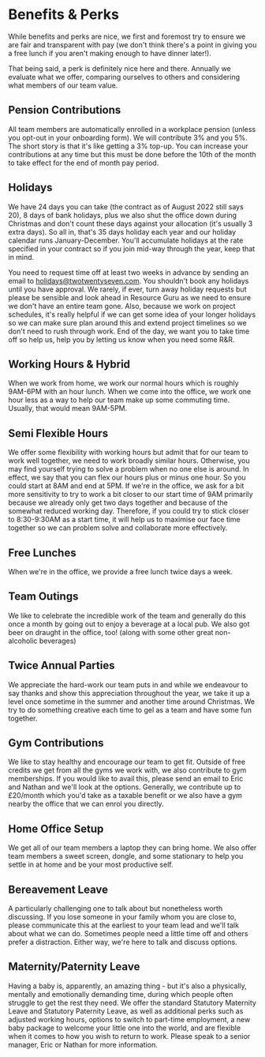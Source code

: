 # Benefits & Perks

While benefits and perks are nice, we first and foremost try to ensure we are fair and transparent with pay (we don't think there's a point in giving you a free lunch if you aren't making enough to have dinner later!). 

That being said, a perk is definitely nice here and there. Annually we evaluate what we offer, comparing ourselves to others and considering what members of our team value. 

## Pension Contributions

All team members are automatically enrolled in a workplace pension (unless you opt-out in your onboarding form). We will contribute 3% and you 5%. The short story is that it's like getting a 3% top-up. You can increase your contributions at any time but this must be done before the 10th of the month to take effect for the end of month pay period. 

## Holidays

We have 24 days you can take (the contract as of August 2022 still says 20), 8 days of bank holidays, plus we also shut the office down during Christmas and don't count these days against your allocation (it's usually 3 extra days). So all in, that's 35 days holiday each year and our holiday calendar runs January-December. You'll accumulate holidays at the rate specified in your contract so if you join mid-way through the year, keep that in mind. 

You need to request time off at least two weeks in advance by sending an email to holidays@twotwentyseven.com. You shouldn't book any holidays until you have approval. We rarely, if ever, turn away holiday requests but please be sensible and look ahead in Resource Guru as we need to ensure we don't have an entire team gone. Also, because we work on project schedules, it's really helpful if we can get some idea of your longer holidays so we can make sure plan around this and extend project timelines so we don't need to rush through work. End of the day, we want you to take time off so help us, help you by letting us know when you need some R&R.  

## Working Hours & Hybrid

When we work from home, we work our normal hours which is roughly 9AM-6PM with an hour lunch. When we come into the office, we work one hour less as a way to help our team make up some commuting time. Usually, that would mean 9AM-5PM. 

## Semi Flexible Hours

We offer some flexibility with working hours but admit that for our team to work well together, we need to work broadly similar hours. Otherwise, you may find yourself trying to solve a problem when no one else is around. In effect, we say that you can flex our hours plus or minus one hour. So you could start at 8AM and end at 5PM. If we're in the office, we ask for a bit more sensitivity to try to work a bit closer to our start time of 9AM primarily because we already only get two days together and because of the somewhat reduced working day. Therefore, if you could try to stick closer to 8:30-9:30AM as a start time, it will help us to maximise our face time together so we can problem solve and collaborate more effectively. 

## Free Lunches

When we're in the office, we provide a free lunch twice days a week.

## Team Outings

We like to celebrate the incredible work of the team and generally do this once a month by going out to enjoy a beverage at a local pub. We also got beer on draught in the office, too! (along with some other great non-alcoholic beverages)

## Twice Annual Parties

We appreciate the hard-work our team puts in and while we endeavour to say thanks and show this appreciation throughout the year, we take it up a level once sometime in the summer and another time around Christmas. We try to do something creative each time to gel as a team and have some fun together. 

## Gym Contributions

We like to stay healthy and encourage our team to get fit. Outside of free credits we get from all the gyms we work with, we also contribute to gym memberships. If you would like to avail this, please send an email to Eric and Nathan and we'll look at the options. Generally, we contribute up to £20/month which you'd take as a taxable benefit or we also have a gym nearby the office that we can enrol you directly. 

## Home Office Setup

We get all of our team members a laptop they can bring home. We also offer team members a sweet screen, dongle, and some stationary to help you settle in at home and be your most productive self. 

## Bereavement Leave

A particularly challenging one to talk about but nonetheless worth discussing. If you lose someone in your family whom you are close to, please communicate this at the earliest to your team lead and we'll talk about what we can do. Sometimes people need a little time off and others prefer a distraction. Either way, we're here to talk and discuss options. 

## Maternity/Paternity Leave

Having a baby is, apparently, an amazing thing - but it's also a physically, mentally and emotionally demanding time, during which people often struggle to get the rest they need.  We offer the standard Statutory Maternity Leave and Statutory Paternity Leave, as well as additional perks such as adjusted working hours, options to switch to part-time employment, a new baby package to welcome your little one into the world, and are flexible when it comes to how you wish to return to work.  Please speak to a senior manager, Eric or Nathan for more information.


